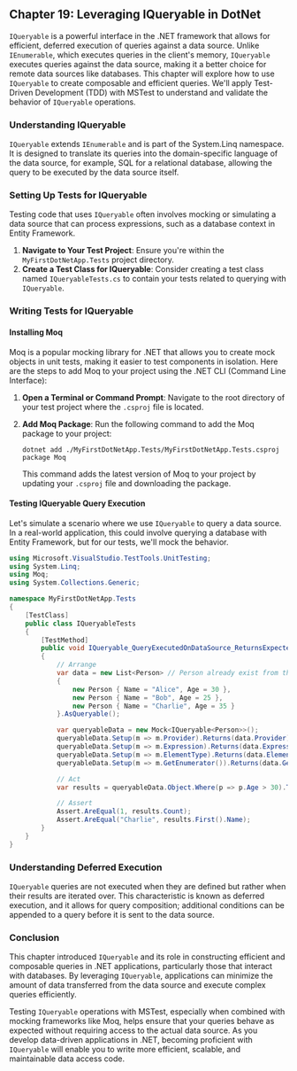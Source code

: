 ## Chapter 19: Leveraging IQueryable in DotNet

`IQueryable` is a powerful interface in the .NET framework that allows for efficient, deferred execution of queries against a data source. Unlike `IEnumerable`, which executes queries in the client's memory, `IQueryable` executes queries against the data source, making it a better choice for remote data sources like databases. This chapter will explore how to use `IQueryable` to create composable and efficient queries. We'll apply Test-Driven Development (TDD) with MSTest to understand and validate the behavior of `IQueryable` operations.

### Understanding IQueryable

`IQueryable` extends `IEnumerable` and is part of the System.Linq namespace. It is designed to translate its queries into the domain-specific language of the data source, for example, SQL for a relational database, allowing the query to be executed by the data source itself.

### Setting Up Tests for IQueryable

Testing code that uses `IQueryable` often involves mocking or simulating a data source that can process expressions, such as a database context in Entity Framework.

1. **Navigate to Your Test Project**: Ensure you're within the `MyFirstDotNetApp.Tests` project directory.
2. **Create a Test Class for IQueryable**: Consider creating a test class named `IQueryableTests.cs` to contain your tests related to querying with `IQueryable`.

### Writing Tests for IQueryable

#### Installing Moq

Moq is a popular mocking library for .NET that allows you to create mock objects in unit tests, making it easier to test components in isolation. Here are the steps to add Moq to your project using the .NET CLI (Command Line Interface):

1. **Open a Terminal or Command Prompt**: Navigate to the root directory of your test project where the `.csproj` file is located.

2. **Add Moq Package**: Run the following command to add the Moq package to your project:

   ```
   dotnet add ./MyFirstDotNetApp.Tests/MyFirstDotNetApp.Tests.csproj package Moq
   ```

   This command adds the latest version of Moq to your project by updating your `.csproj` file and downloading the package.

#### Testing IQueryable Query Execution

Let's simulate a scenario where we use `IQueryable` to query a data source. In a real-world application, this could involve querying a database with Entity Framework, but for our tests, we'll mock the behavior.

```csharp
using Microsoft.VisualStudio.TestTools.UnitTesting;
using System.Linq;
using Moq;
using System.Collections.Generic;

namespace MyFirstDotNetApp.Tests
{
    [TestClass]
    public class IQueryableTests
    {
        [TestMethod]
        public void IQueryable_QueryExecutedOnDataSource_ReturnsExpectedResults()
        {
            // Arrange
            var data = new List<Person> // Person already exist from the previous chapters
            {
                new Person { Name = "Alice", Age = 30 },
                new Person { Name = "Bob", Age = 25 },
                new Person { Name = "Charlie", Age = 35 }
            }.AsQueryable();

            var queryableData = new Mock<IQueryable<Person>>();
            queryableData.Setup(m => m.Provider).Returns(data.Provider);
            queryableData.Setup(m => m.Expression).Returns(data.Expression);
            queryableData.Setup(m => m.ElementType).Returns(data.ElementType);
            queryableData.Setup(m => m.GetEnumerator()).Returns(data.GetEnumerator());

            // Act
            var results = queryableData.Object.Where(p => p.Age > 30).ToList();

            // Assert
            Assert.AreEqual(1, results.Count);
            Assert.AreEqual("Charlie", results.First().Name);
        }
    }
}
```

### Understanding Deferred Execution

`IQueryable` queries are not executed when they are defined but rather when their results are iterated over. This characteristic is known as deferred execution, and it allows for query composition; additional conditions can be appended to a query before it is sent to the data source.

### Conclusion

This chapter introduced `IQueryable` and its role in constructing efficient and composable queries in .NET applications, particularly those that interact with databases. By leveraging `IQueryable`, applications can minimize the amount of data transferred from the data source and execute complex queries efficiently.

Testing `IQueryable` operations with MSTest, especially when combined with mocking frameworks like Moq, helps ensure that your queries behave as expected without requiring access to the actual data source. As you develop data-driven applications in .NET, becoming proficient with `IQueryable` will enable you to write more efficient, scalable, and maintainable data access code.
